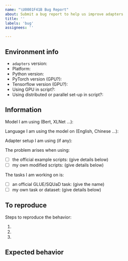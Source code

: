 ```yaml
---
name: "\U0001F41B Bug Report"
about: Submit a bug report to help us improve adapters
title: ''
labels: 'bug'
assignees: ''

---
```



## Environment info
<!-- You can run the command `transformers-cli env` and copy-and-paste its output below.
     Don't forget to fill out the missing fields in that output! -->
     
- `adapters` version:
- Platform:
- Python version:
- PyTorch version (GPU?):
- Tensorflow version (GPU?):
- Using GPU in script?:
- Using distributed or parallel set-up in script?:

## Information

Model I am using (Bert, XLNet ...):

Language I am using the model on (English, Chinese ...):

Adapter setup I am using (if any):

The problem arises when using:
* [ ] the official example scripts: (give details below)
* [ ] my own modified scripts: (give details below)

The tasks I am working on is:
* [ ] an official GLUE/SQUaD task: (give the name)
* [ ] my own task or dataset: (give details below)

## To reproduce

Steps to reproduce the behavior:

1.
2.
3.

<!-- If you have code snippets, error messages, stack traces please provide them here as well.
     Important! Use code tags to correctly format your code. See https://help.github.com/en/github/writing-on-github/creating-and-highlighting-code-blocks#syntax-highlighting
     Do not use screenshots, as they are hard to read and (more importantly) don't allow others to copy-and-paste your code.-->

## Expected behavior

<!-- A clear and concise description of what you would expect to happen. -->

